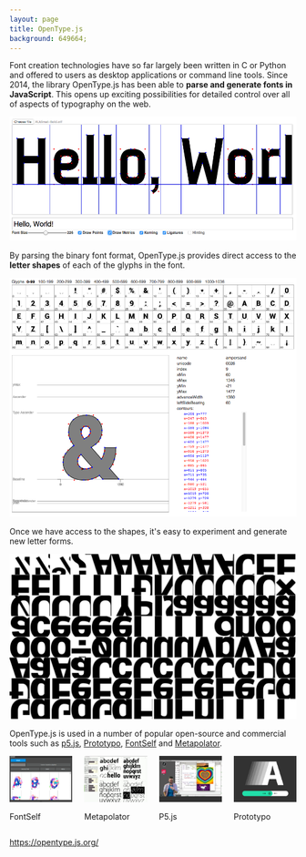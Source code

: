 ```yaml
---
layout: page
title: OpenType.js
background: 649664;
---
```

Font creation technologies have so far largely been written in C or Python and offered to users as desktop applications or command line tools. Since 2014, the library OpenType.js has been able to **parse and generate fonts in JavaScript**. This opens up exciting possibilities for detailed control over all of aspects of typography on the web.

<img src="/media/projects/opentype-screenshot-1.png" alt="OpenType.js Screenshot">

By parsing the binary font format, OpenType.js provides direct access to the **letter shapes** of each of the glyphs in the font.

<img src="/media/projects/opentype-screenshot-2.png" alt="OpenType.js Screenshot">

Once we have access to the shapes, it's easy to experiment and generate new letter forms.

<img src="/media/projects/opentype-test1.png" alt="OpenType.js Type Test">

OpenType.js is used in a number of popular open-source and commercial tools such as <a href="https://p5js.org/">p5.js</a>, <a href="https://www.prototypo.io/">Prototypo</a>, <a href="https://www.fontself.com/">FontSelf</a> and <a href="http://metapolator.com/home/">Metapolator</a>.


<div class="four columns">
  <div class="column">
    <img src="/media/projects/opentype-app-fontself.png" alt="FontSelf">
    <p class="caption">FontSelf</p>
  </div>
  <div class="column">
    <img src="/media/projects/opentype-app-metapolator.png" alt="Metapolator">
    <p class="caption">Metapolator</p>
  </div>
  <div class="column">
    <img src="/media/projects/opentype-app-p5.png" alt="p5.js">
    <p class="caption">P5.js</p>
  </div>
  <div class="column">
    <img src="/media/projects/opentype-app-prototypo.png" alt="Prototypo">
    <p class="caption">Prototypo</p>
  </div>
</div>

<https://opentype.js.org/>

